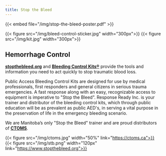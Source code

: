 ```yaml
---
title: Stop the Bleed
---
```


{{< embed file="/img/stop-the-bleed-poster.pdf" >}}

{{< figure src="/img/bleed-control-sticker.jpg" width="300px">}}
{{< figure src="/img/kit.jpg" width="300px">}}

## Hemorrhage Control


**[stopthebleed.org](https://www.stopthebleed.org)** and **[Bleeding Control
Kits®](https://deepwaterhappy.com/2019/04/11/finding-a-good-bleeding-control-kit-for-your-office-or-classroom/)**
 provide the tools and information you need to act quickly to stop
traumatic blood loss.

Public Access Bleeding Control Kits are designed for use by medical
professionals, first responders and general citizens in serious trauma
emergencies. A fast response along with an easy, recognizable access
to equipment is imperative to "Stop the Bleed".  Response Ready Inc. is
your trainer and distributor of the bleeding control kits, which through
public education will be as prevalent as public AED's, in serving a vital
purpose in the preservation of life in the emergency bleeding scenario.

We are Manitoba’s only "Stop the Bleed" trainer and are proud distributors
of **[CTOMS](https://ctoms.ca)**.

{{< figure src="/img/ctoms.jpg" width="50%" link="https://ctoms.ca">}}
{{< figure src="/img/stb.png" width="120px" link="https://www.stopthebleed.org">}}
